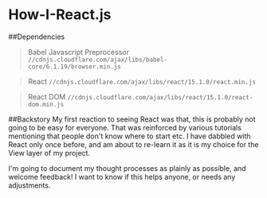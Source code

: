 # How-I-React.js

##Dependencies
>Babel Javascript Preprocessor
`//cdnjs.cloudflare.com/ajax/libs/babel-core/6.1.19/browser.min.js`

>React
`//cdnjs.cloudflare.com/ajax/libs/react/15.1.0/react.min.js`

>React DOM
`//cdnjs.cloudflare.com/ajax/libs/react/15.1.0/react-dom.min.js`

##Backstory
My first reaction to seeing React was that, this is probably not going to be easy for everyone. That was reinforced by various tutorials mentioning that people don't know where to start etc. I have dabbled with React only once before, and am about to re-learn it as it is my choice for the View layer of my project.

I'm going to document my thought processes as plainly as possible, and welcome feedback! I want to know if this helps anyone, or needs any adjustments.
